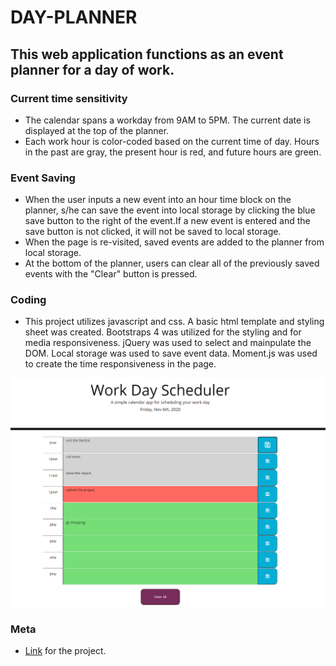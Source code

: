 # DAY-PLANNER

 ## This web application functions as an event planner for a day of work.

 ### Current time sensitivity
 
- The calendar spans a workday from 9AM to 5PM. The current date is displayed at the top of the planner. 
- Each work hour is color-coded based on the current time of day. Hours in the past are gray, the present hour is red, and future hours are green.

### Event Saving

- When the user inputs a new event into an hour time block on the planner, s/he can save the event into local storage by clicking the blue save button to the right of the event.If a new event is entered and the save button is not clicked, it will not be saved to local storage.
- When the page is re-visited, saved events are added to the planner from local storage.
- At the bottom of the planner, users can clear all of the previously saved events with the "Clear" button is pressed.

### Coding

- This project utilizes javascript and css. A basic html template and styling sheet was created. Bootstraps 4 was utilized for the styling and for media responsiveness. jQuery was used to select and mainpulate the DOM. Local storage was used to save event data. Moment.js was used to create the time responsiveness in the page.

![Day-Planner Screen-Shot](https://github.com/hhutku/day-planner/blob/main/assets/dayPlannerImage.png)

### Meta

- [Link](https://hhutku.github.io/day-planner/) for the project.



